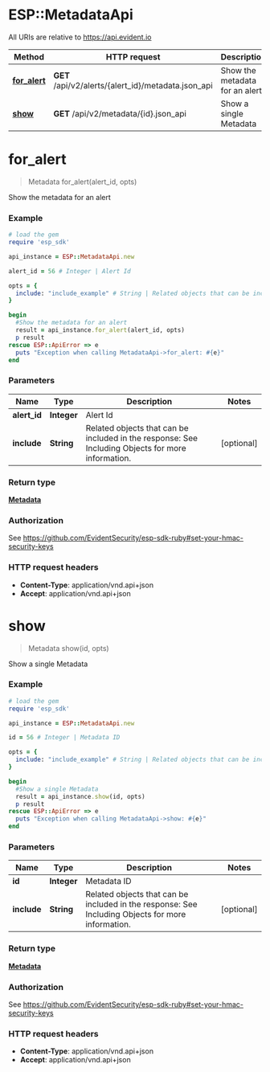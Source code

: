 # ESP::MetadataApi

All URIs are relative to https://api.evident.io

Method | HTTP request | Description
------------- | ------------- | -------------
[**for_alert**](MetadataApi.md#for_alert) | **GET** /api/v2/alerts/{alert_id}/metadata.json_api | Show the metadata for an alert
[**show**](MetadataApi.md#show) | **GET** /api/v2/metadata/{id}.json_api | Show a single Metadata


# **for_alert**
> Metadata for_alert(alert_id, opts)

Show the metadata for an alert



### Example
```ruby
# load the gem
require 'esp_sdk'

api_instance = ESP::MetadataApi.new

alert_id = 56 # Integer | Alert Id

opts = { 
  include: "include_example" # String | Related objects that can be included in the response:   See Including Objects for more information.
}

begin
  #Show the metadata for an alert
  result = api_instance.for_alert(alert_id, opts)
  p result
rescue ESP::ApiError => e
  puts "Exception when calling MetadataApi->for_alert: #{e}"
end
```

### Parameters

Name | Type | Description  | Notes
------------- | ------------- | ------------- | -------------
 **alert_id** | **Integer**| Alert Id | 
 **include** | **String**| Related objects that can be included in the response:   See Including Objects for more information. | [optional] 

### Return type

[**Metadata**](Metadata.md)

### Authorization

See https://github.com/EvidentSecurity/esp-sdk-ruby#set-your-hmac-security-keys

### HTTP request headers

 - **Content-Type**: application/vnd.api+json
 - **Accept**: application/vnd.api+json



# **show**
> Metadata show(id, opts)

Show a single Metadata



### Example
```ruby
# load the gem
require 'esp_sdk'

api_instance = ESP::MetadataApi.new

id = 56 # Integer | Metadata ID

opts = { 
  include: "include_example" # String | Related objects that can be included in the response:   See Including Objects for more information.
}

begin
  #Show a single Metadata
  result = api_instance.show(id, opts)
  p result
rescue ESP::ApiError => e
  puts "Exception when calling MetadataApi->show: #{e}"
end
```

### Parameters

Name | Type | Description  | Notes
------------- | ------------- | ------------- | -------------
 **id** | **Integer**| Metadata ID | 
 **include** | **String**| Related objects that can be included in the response:   See Including Objects for more information. | [optional] 

### Return type

[**Metadata**](Metadata.md)

### Authorization

See https://github.com/EvidentSecurity/esp-sdk-ruby#set-your-hmac-security-keys

### HTTP request headers

 - **Content-Type**: application/vnd.api+json
 - **Accept**: application/vnd.api+json



